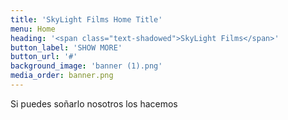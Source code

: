 ```yaml
---
title: 'SkyLight Films Home Title'
menu: Home
heading: '<span class="text-shadowed">SkyLight Films</span>'
button_label: 'SHOW MORE'
button_url: '#'
background_image: 'banner (1).png'
media_order: banner.png
---
```


<span class="text-shadowed">Si puedes soñarlo nosotros los hacemos</span>